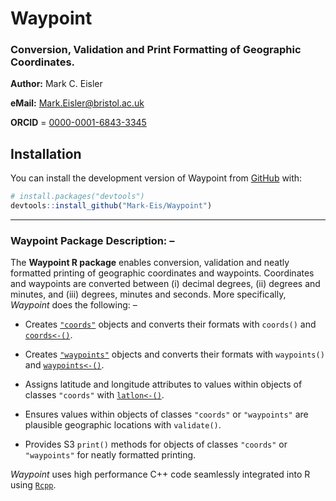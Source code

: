 # Waypoint
### Conversion, Validation and Print Formatting of Geographic Coordinates.

**Author:** Mark C. Eisler

**eMail:** Mark.Eisler@bristol.ac.uk

**ORCID** = [0000-0001-6843-3345](https://orcid.org/0000-0001-6843-3345)

## Installation

You can install the development version of Waypoint from [GitHub](https://github.com/) with:
      
``` r
# install.packages("devtools")
devtools::install_github("Mark-Eis/Waypoint")
```
---

### Waypoint Package Description: –

The **Waypoint R package** enables conversion, validation and neatly formatted printing of geographic coordinates and waypoints. Coordinates and waypoints are converted between (i) decimal degrees, (ii) degrees and minutes, and (iii) degrees, minutes and seconds. More specifically, *Waypoint* does the following: – 

- Creates [`"coords"`](https://mark-eis.github.io/Waypoint/reference/coords.html) objects and converts their formats with `coords()` and [`coords<-()`](https://mark-eis.github.io/Waypoint/reference/coords.html).

- Creates [`"waypoints"`](https://mark-eis.github.io/Waypoint/reference/waypoints.html) objects and converts their formats with `waypoints()` and  [`waypoints<-()`](https://mark-eis.github.io/Waypoint/reference/waypoints.html).

- Assigns latitude and longitude attributes to values within objects of classes `"coords"` with [`latlon<-()`](https://mark-eis.github.io/Waypoint/reference/latlon.html).

- Ensures values within objects of classes `"coords"` or `"waypoints"` are plausible geographic locations with `validate()`.

- Provides S3 `print()` methods for objects of classes `"coords"` or `"waypoints"` for neatly formatted printing.

*Waypoint* uses high performance C++ code seamlessly integrated into R using [`Rcpp`](https://www.rcpp.org).
